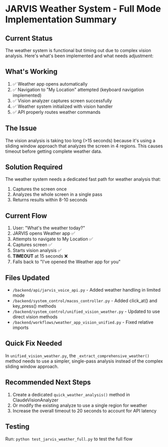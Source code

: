 # JARVIS Weather System - Full Mode Implementation Summary

## Current Status
The weather system is functional but timing out due to complex vision analysis. Here's what's been implemented and what needs adjustment:

## What's Working
1. ✅ Weather app opens automatically
2. ✅ Navigation to "My Location" attempted (keyboard navigation implemented)
3. ✅ Vision analyzer captures screen successfully
4. ✅ Weather system initialized with vision handler
5. ✅ API properly routes weather commands

## The Issue
The vision analysis is taking too long (>15 seconds) because it's using a sliding window approach that analyzes the screen in 4 regions. This causes timeout before getting complete weather data.

## Solution Required
The weather system needs a dedicated fast path for weather analysis that:
1. Captures the screen once
2. Analyzes the whole screen in a single pass
3. Returns results within 8-10 seconds

## Current Flow
1. User: "What's the weather today?"
2. JARVIS opens Weather app ✅
3. Attempts to navigate to My Location ✅
4. Captures screen ✅
5. Starts vision analysis ✅
6. **TIMEOUT** at 15 seconds ❌
7. Falls back to "I've opened the Weather app for you"

## Files Updated
- `/backend/api/jarvis_voice_api.py` - Added weather handling in limited mode
- `/backend/system_control/macos_controller.py` - Added click_at() and key_press() methods
- `/backend/system_control/unified_vision_weather.py` - Updated to use direct vision methods
- `/backend/workflows/weather_app_vision_unified.py` - Fixed relative imports

## Quick Fix Needed
In `unified_vision_weather.py`, the `_extract_comprehensive_weather()` method needs to use a simpler, single-pass analysis instead of the complex sliding window approach.

## Recommended Next Steps
1. Create a dedicated `quick_weather_analysis()` method in ClaudeVisionAnalyzer
2. Or modify the existing analyze to use a single region for weather
3. Increase the overall timeout to 20 seconds to account for API latency

## Testing
Run: `python test_jarvis_weather_full.py` to test the full flow